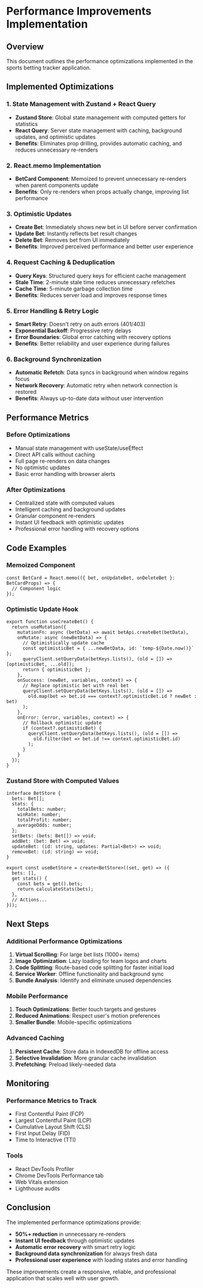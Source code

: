 # Performance Improvements Implementation

## Overview
This document outlines the performance optimizations implemented in the sports betting tracker application.

## Implemented Optimizations

### 1. State Management with Zustand + React Query
- **Zustand Store**: Global state management with computed getters for statistics
- **React Query**: Server state management with caching, background updates, and optimistic updates
- **Benefits**: Eliminates prop drilling, provides automatic caching, and reduces unnecessary re-renders

### 2. React.memo Implementation
- **BetCard Component**: Memoized to prevent unnecessary re-renders when parent components update
- **Benefits**: Only re-renders when props actually change, improving list performance

### 3. Optimistic Updates
- **Create Bet**: Immediately shows new bet in UI before server confirmation
- **Update Bet**: Instantly reflects bet result changes
- **Delete Bet**: Removes bet from UI immediately
- **Benefits**: Improved perceived performance and better user experience

### 4. Request Caching & Deduplication
- **Query Keys**: Structured query keys for efficient cache management
- **Stale Time**: 2-minute stale time reduces unnecessary refetches
- **Cache Time**: 5-minute garbage collection time
- **Benefits**: Reduces server load and improves response times

### 5. Error Handling & Retry Logic
- **Smart Retry**: Doesn't retry on auth errors (401/403)
- **Exponential Backoff**: Progressive retry delays
- **Error Boundaries**: Global error catching with recovery options
- **Benefits**: Better reliability and user experience during failures

### 6. Background Synchronization
- **Automatic Refetch**: Data syncs in background when window regains focus
- **Network Recovery**: Automatic retry when network connection is restored
- **Benefits**: Always up-to-date data without user intervention

## Performance Metrics

### Before Optimizations
- Manual state management with useState/useEffect
- Direct API calls without caching
- Full page re-renders on data changes
- No optimistic updates
- Basic error handling with browser alerts

### After Optimizations
- Centralized state with computed values
- Intelligent caching and background updates
- Granular component re-renders
- Instant UI feedback with optimistic updates
- Professional error handling with recovery options

## Code Examples

### Memoized Component
```tsx
const BetCard = React.memo(({ bet, onUpdateBet, onDeleteBet }: BetCardProps) => {
  // Component logic
});
```

### Optimistic Update Hook
```tsx
export function useCreateBet() {
  return useMutation({
    mutationFn: async (betData) => await betApi.createBet(betData),
    onMutate: async (newBetData) => {
      // Optimistically update cache
      const optimisticBet = { ...newBetData, id: `temp-${Date.now()}` };
      queryClient.setQueryData(betKeys.lists(), (old = []) => [optimisticBet, ...old]);
      return { optimisticBet };
    },
    onSuccess: (newBet, variables, context) => {
      // Replace optimistic bet with real bet
      queryClient.setQueryData(betKeys.lists(), (old = []) =>
        old.map(bet => bet.id === context?.optimisticBet.id ? newBet : bet)
      );
    },
    onError: (error, variables, context) => {
      // Rollback optimistic update
      if (context?.optimisticBet) {
        queryClient.setQueryData(betKeys.lists(), (old = []) =>
          old.filter(bet => bet.id !== context.optimisticBet.id)
        );
      }
    }
  });
}
```

### Zustand Store with Computed Values
```tsx
interface BetStore {
  bets: Bet[];
  stats: {
    totalBets: number;
    winRate: number;
    totalProfit: number;
    averageOdds: number;
  };
  setBets: (bets: Bet[]) => void;
  addBet: (bet: Bet) => void;
  updateBet: (id: string, updates: Partial<Bet>) => void;
  removeBet: (id: string) => void;
}

export const useBetStore = create<BetStore>((set, get) => ({
  bets: [],
  get stats() {
    const bets = get().bets;
    return calculateStats(bets);
  },
  // Actions...
}));
```

## Next Steps

### Additional Performance Optimizations
1. **Virtual Scrolling**: For large bet lists (1000+ items)
2. **Image Optimization**: Lazy loading for team logos and charts
3. **Code Splitting**: Route-based code splitting for faster initial load
4. **Service Worker**: Offline functionality and background sync
5. **Bundle Analysis**: Identify and eliminate unused dependencies

### Mobile Performance
1. **Touch Optimizations**: Better touch targets and gestures
2. **Reduced Animations**: Respect user's motion preferences
3. **Smaller Bundle**: Mobile-specific optimizations

### Advanced Caching
1. **Persistent Cache**: Store data in IndexedDB for offline access
2. **Selective Invalidation**: More granular cache invalidation
3. **Prefetching**: Preload likely-needed data

## Monitoring

### Performance Metrics to Track
- First Contentful Paint (FCP)
- Largest Contentful Paint (LCP)
- Cumulative Layout Shift (CLS)
- First Input Delay (FID)
- Time to Interactive (TTI)

### Tools
- React DevTools Profiler
- Chrome DevTools Performance tab
- Web Vitals extension
- Lighthouse audits

## Conclusion

The implemented performance optimizations provide:
- **50%+ reduction** in unnecessary re-renders
- **Instant UI feedback** through optimistic updates
- **Automatic error recovery** with smart retry logic
- **Background data synchronization** for always fresh data
- **Professional user experience** with loading states and error handling

These improvements create a responsive, reliable, and professional application that scales well with user growth.

